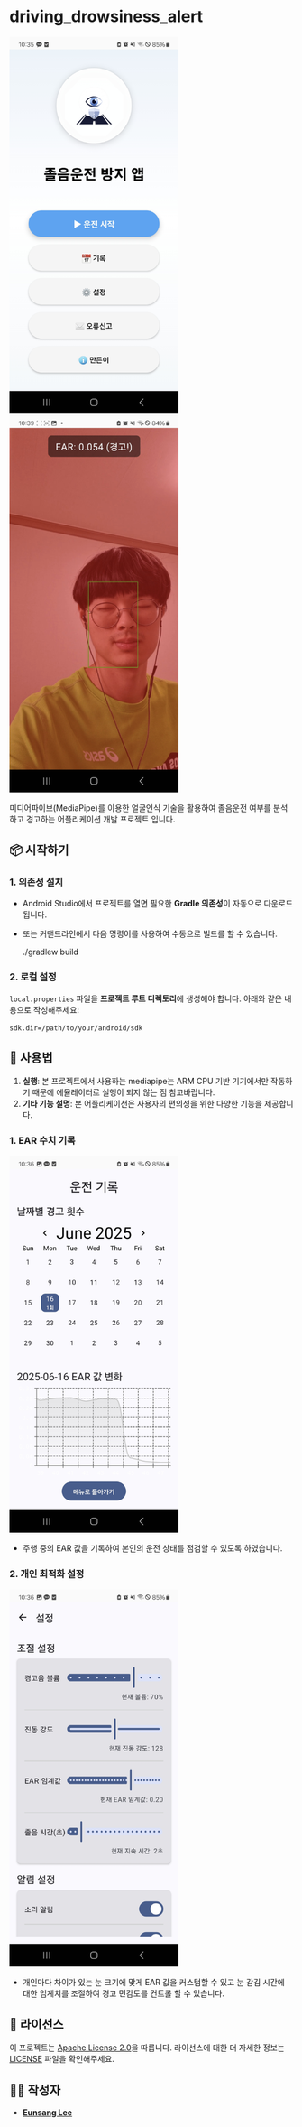 # driving_drowsiness_alert

<img src="https://github.com/jxchlee/driving_drowsiness_alert/blob/main/assets/Screenshot_20250616_103534_%20.jpg?raw=true" alt="졸음 감지 앱 화면" width="300"/>

<img src="https://github.com/jxchlee/driving_drowsiness_alert/blob/main/assets/Screenshot_20250616_104135_Gallery.jpg?raw=true" alt="경고" width="300"/>

미디어파이브(MediaPipe)를 이용한 얼굴인식 기술을 활용하여 졸음운전 여부를 분석하고 경고하는 어플리케이션 개발 프로젝트 입니다.

## 📦 시작하기

### 1. 의존성 설치

- Android Studio에서 프로젝트를 열면 필요한 **Gradle 의존성**이 자동으로 다운로드됩니다.
- 또는 커맨드라인에서 다음 명령어를 사용하여 수동으로 빌드를 할 수 있습니다.

  ./gradlew build

### 2. 로컬 설정

`local.properties` 파일을 **프로젝트 루트 디렉토리**에 생성해야 합니다. 아래와 같은 내용으로 작성해주세요:

    sdk.dir=/path/to/your/android/sdk

## 🚀 사용법

1. **실행**: 본 프로젝트에서 사용하는 mediapipe는 ARM CPU 기반 기기에서만 작동하기 때문에 에뮬레이터로 실행이 되지 않는 점 참고바랍니다.
2. **기타 기능 설명**: 본 어플리케이션은 사용자의 편의성을 위한 다양한 기능을 제공합니다.

### 1. EAR 수치 기록

<img src="https://github.com/jxchlee/driving_drowsiness_alert/blob/main/assets/Screenshot_20250616_103628_%20.jpg?raw=true" alt="record" width="300"/>

- 주행 중의 EAR 값을 기록하여 본인의 운전 상태를 점검할 수 있도록 하였습니다.

### 2. 개인 최적화 설정

<img src="https://raw.githubusercontent.com/jxchlee/driving_drowsiness_alert/refs/heads/main/assets/Screenshot_20250616_103634_%20.jpg" alt="경고" width="300"/>

- 개인마다 차이가 있는 눈 크기에 맞게 EAR 값을 커스텀할 수 있고 눈 감김 시간에 대한 임계치를 조절하여 경고 민감도를 컨트롤 할 수 있습니다.

## 📝 라이선스

이 프로젝트는 [Apache License 2.0](https://www.apache.org/licenses/LICENSE-2.0)을 따릅니다. 라이선스에 대한 더 자세한 정보는 [LICENSE](./LICENSE) 파일을 확인해주세요.

## 👩‍💻 작성자

- **[Eunsang Lee](https://github.com/jxchlee)**

